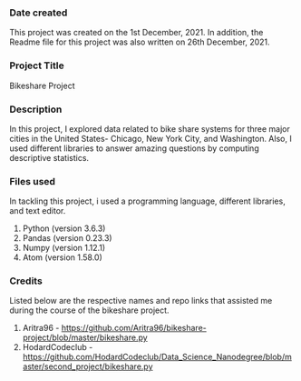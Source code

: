 ### Date created
This project was created on the 1st December, 2021.
In addition, the Readme file for this project was also written on 26th December, 2021.

### Project Title
Bikeshare Project

### Description
In this project, I explored data related to bike share systems for three major cities in the United States- Chicago, New York City, and Washington. Also, I used different libraries to answer amazing questions by computing descriptive statistics.

### Files used
In tackling this project, i used a programming language, different libraries, and text editor.
1. Python (version 3.6.3)
2. Pandas (version 0.23.3)
3. Numpy (version 1.12.1)
4. Atom (version 1.58.0)

### Credits
Listed below are the respective names and repo links that assisted me during the course of the bikeshare project.
1. Aritra96 - https://github.com/Aritra96/bikeshare-project/blob/master/bikeshare.py
2. HodardCodeclub - https://github.com/HodardCodeclub/Data_Science_Nanodegree/blob/master/second_project/bikeshare.py 